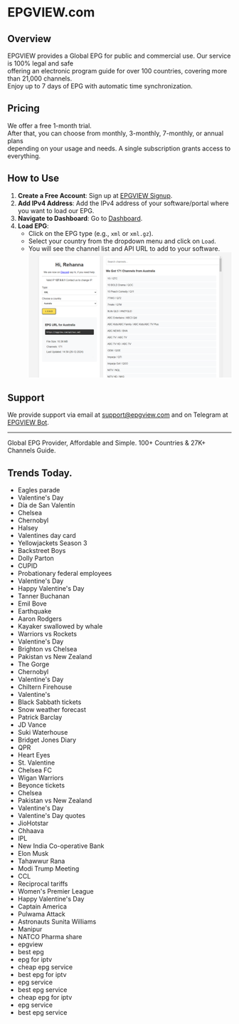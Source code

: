 # EPGVIEW.com



## Overview
EPGVIEW provides a Global EPG for public and commercial use. Our service is 100% legal and safe\
offering an electronic program guide for over 100 countries, covering more than 21,000 channels.\
Enjoy up to 7 days of EPG with automatic time synchronization.

## Pricing
We offer a free 1-month trial. \
After that, you can choose from monthly, 3-monthly, 7-monthly, or annual plans \
depending on your usage and needs. A single subscription grants access to everything.

## How to Use
1. **Create a Free Account**: Sign up at [EPGVIEW Signup](https://epgview.com/signup.php).
2. **Add IPv4 Address**: Add the IPv4 address of your software/portal where you want to load our EPG.
3. **Navigate to Dashboard**: Go to [Dashboard](https://epgview.com/dashboard.php).
4. **Load EPG**:
   - Click on the EPG type (e.g., `xml` or `xml.gz`).
   - Select your country from the dropdown menu and click on `Load`.
   - You will see the channel list and API URL to add to your software.
![EPGVIEW](img/dashboard.png)
## Support
We provide support via email at [support@epgview.com](mailto:support@epgview.com) and on Telegram at [EPGVIEW Bot](https://t.me/epgview_bot).

---

Global EPG Provider, Affordable and Simple. 100+ Countries & 27K+ Channels Guide.

## Trends Today.

- Eagles parade
- Valentine's Day
- Día de San Valentín
- Chelsea
- Chernobyl
- Halsey
- Valentines day card
- Yellowjackets Season 3
- Backstreet Boys
- Dolly Parton
- CUPID
- Probationary federal employees
- Valentine's Day
- Happy Valentine's Day
- Tanner Buchanan
- Emil Bove
- Earthquake
- Aaron Rodgers
- Kayaker swallowed by whale
- Warriors vs Rockets
- Valentine's Day
- Brighton vs Chelsea
- Pakistan vs New Zealand
- The Gorge
- Chernobyl
- Valentine's Day
- Chiltern Firehouse
- Valentine's
- Black Sabbath tickets
- Snow weather forecast
- Patrick Barclay
- JD Vance
- Suki Waterhouse
- Bridget Jones Diary
- QPR
- Heart Eyes
- St. Valentine
- Chelsea FC
- Wigan Warriors
- Beyonce tickets
- Chelsea
- Pakistan vs New Zealand
- Valentine's Day
- Valentine's Day quotes
- JioHotstar
- Chhaava
- IPL
- New India Co-operative Bank
- Elon Musk
- Tahawwur Rana
- Modi Trump Meeting
- CCL
- Reciprocal tariffs
- Women's Premier League
- Happy Valentine's Day
- Captain America
- Pulwama Attack
- Astronauts Sunita Williams
- Manipur
- NATCO Pharma share
- epgview
- best epg
- epg for iptv
- cheap epg service
- best epg for iptv
- epg service
- best epg service
- cheap epg for iptv
- epg service
- best epg service
